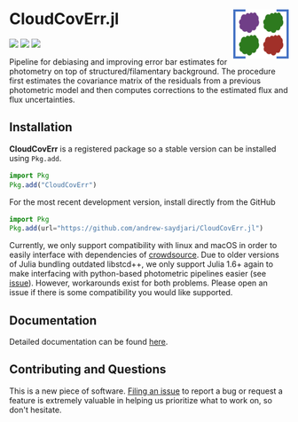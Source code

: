 # CloudCovErr.jl <img src="docs/src/assets/logo.png" alt="CloudCovErr Logo" width="100" align="right"/>

[![][docs-dev-img]][docs-dev-url]
[![][action-img]][action-url]
[![][codecov-img]][codecov-url]

Pipeline for debiasing and improving error bar estimates for photometry on top of structured/filamentary background. The procedure first estimates the covariance matrix of the residuals from a previous photometric model and then computes corrections to the estimated flux and flux uncertainties.

## Installation

**CloudCovErr** is a registered package so a stable version can be installed using `Pkg.add`.

```julia
import Pkg
Pkg.add("CloudCovErr")
```

For the most recent development version, install directly from the GitHub

```julia
import Pkg
Pkg.add(url="https://github.com/andrew-saydjari/CloudCovErr.jl")
```

Currently, we only support compatibility with linux and macOS in order to easily interface with dependencies of [crowdsource](https://github.com/schlafly/crowdsource). Due to older versions of Julia bundling outdated libstcd++, we only support Julia 1.6+ again to make interfacing with python-based photometric pipelines easier (see [issue](https://github.com/JuliaLang/julia/issues/34276)). However, workarounds exist for both problems. Please open an issue if there is some compatibility you would like supported.  

## Documentation

Detailed documentation can be found [here][docs-dev-url].

<!-- URLS -->
[action-img]: https://github.com/andrew-saydjari/CloudCovErr.jl/workflows/Unit%20test/badge.svg
[action-url]: https://github.com/andrew-saydjari/CloudCovErr.jl/actions

[docs-dev-img]: https://img.shields.io/badge/docs-dev-blue.svg
[docs-dev-url]: https://andrew-saydjari.github.io/CloudCovErr.jl/dev/

[codecov-img]: https://codecov.io/github/andrew-saydjari/CloudCovErr.jl/coverage.svg?branch=main
[codecov-url]: https://codecov.io/github/andrew-saydjari/CloudCovErr.jl?branch=main

## Contributing and Questions

This is a new piece of software. [Filing an
issue](https://github.com/andrew-saydjari/CloudCovErr.jl/issues/new) to report a
bug or request a feature is extremely valuable in helping us prioritize what to work on, so don't hesitate.
